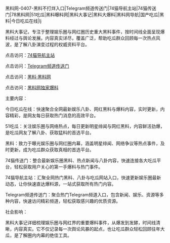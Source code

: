 #
黑料网-0407-黑料不打烊入口|Telegram频道传送门|74猫导航主站|74猫传送门|78黑料网|51吃瓜|黑料曝料网|黑料大事记|黑料大爆料|黑料网导航|国产吃瓜|黑料|今日吃瓜在线|lj

黑料大事记，专注于整理娱乐圈与网红圈历史重大黑料事件，按时间线全面呈现爆料经过与舆论发展。内容真实详尽，覆盖广泛，帮助吃瓜群众回顾每一次热点风波，是了解八卦演变过程的权威资料平台。


点击访问：<a href="https://74mao.com/">74猫导航主站</a>

点击访问：<a href="https://74mao.com/">Telegram频道传送门</a>

点击访问：<a href="https://qfwfg.pages.dev/">黑料·黑料网</a>

点击访问：<a href="https://fge-7ja.pages.dev/">黑料网独家爆料</a>


主要内容：

今日吃瓜在线：快速聚合全网最新娱乐八卦、网红黑料与爆料内容，实时更新，内容精彩，是网友每日获取热门消息的高效平台。

51吃瓜：关注娱乐圈与网络热点，每日更新明星绯闻与网红黑料，内容鲜活劲爆，是吃瓜网友了解八卦、获取猛料的首选平台。

黑料：致力于曝光娱乐圈与网红圈内幕，涵盖明星绯闻、网络争议等热点事件，及时更新，成为吃瓜群众获取真相的首选平台。

74猫传送门：整合最新娱乐圈黑料、热点新闻与八卦内容，快速连接各大吃瓜平台，轻松获取用户关心的第一手爆料与热门事件。

74猫导航主站：汇聚全网热门黑料、八卦与吃瓜网站入口，快速更新娱乐圈最新动态，让你快速直达爆料源，一站式获取所有热门内容。

Telegram频道传送门：聚合热门Telegram频道入口，包含新闻、娱乐、资源等多种内容，快速访问精彩频道，轻松获取感兴趣的优质资源。

社会影响：

黑料大事记详细梳理娱乐圈与网红界的重要爆料事件，从爆发到发酵，时间线清晰，内容真实。它不仅记录每一次舆论风暴的起点，也让吃瓜群众轻松回顾往年大瓜，是了解圈内内幕的绝佳工具。

<span style="display:none;">[Canonical link](https://github.com/taiyang101/23626）</span>
